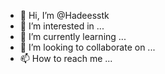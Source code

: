 - 👋 Hi, I’m @Hadeesstk
- 👀 I’m interested in ...
- 🌱 I’m currently learning ...
- 💞️ I’m looking to collaborate on ...
- 📫 How to reach me ...

<!---
Hadeesstk/Hadeesstk is a ✨ special ✨ repository because its `README.md` (this file) appears on your GitHub profile.
You can click the Preview link to take a look at your changes.
--->
